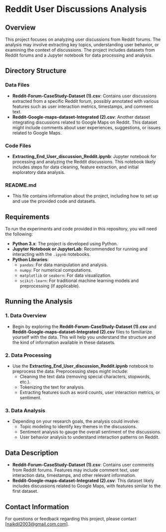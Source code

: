 # Reddit User Discussions Analysis

## Overview

This project focuses on analyzing user discussions from Reddit forums. The analysis may involve extracting key topics, understanding user behavior, or examining the context of discussions. The project includes datasets from Reddit forums and a Jupyter notebook for data processing and analysis.

## Directory Structure

### Data Files
- **Reddit-Forum-CaseStudy-Dataset (1).csv**: Contains user discussions extracted from a specific Reddit forum, possibly annotated with various features such as user interaction metrics, timestamps, and comment text.
- **Reddit-Google-maps-dataset-Integrated (2).csv**: Another dataset integrating discussions related to Google Maps on Reddit. This dataset might include comments about user experiences, suggestions, or issues related to Google Maps.

### Code Files
- **Extracting_End_User_discussion_Reddit.ipynb**: Jupyter notebook for processing and analyzing the Reddit discussions. This notebook likely includes steps for data cleaning, feature extraction, and initial exploratory data analysis.

### README.md
- This file contains information about the project, including how to set up and use the provided code and datasets.

## Requirements

To run the experiments and code provided in this repository, you will need the following:

- **Python 3.x**: The project is developed using Python.
- **Jupyter Notebook or JupyterLab**: Recommended for running and interacting with the `.ipynb` notebooks.
- **Python Libraries**:
  - `pandas`: For data manipulation and analysis.
  - `numpy`: For numerical computations.
  - `matplotlib` or `seaborn`: For data visualization.
  - `scikit-learn`: For traditional machine learning models and preprocessing (if applicable).

## Running the Analysis

### 1. Data Overview
- Begin by exploring the **Reddit-Forum-CaseStudy-Dataset (1).csv** and **Reddit-Google-maps-dataset-Integrated (2).csv** files to familiarize yourself with the data. This will help you understand the structure and the kind of information available in these datasets.

### 2. Data Processing
- Use the **Extracting_End_User_discussion_Reddit.ipynb** notebook to preprocess the data. Preprocessing steps might include:
  - Cleaning the text data (removing special characters, stopwords, etc.).
  - Tokenizing the text for analysis.
  - Extracting features such as word counts, user interaction metrics, or sentiment.

### 3. Data Analysis
- Depending on your research goals, the analysis could involve:
  - Topic modeling to identify key themes in the discussions.
  - Sentiment analysis to gauge the overall sentiment of the discussions.
  - User behavior analysis to understand interaction patterns on Reddit.

## Data Description

- **Reddit-Forum-CaseStudy-Dataset (1).csv**: Contains user comments from Reddit forums. Features may include comment text, user interaction data, timestamps, and other relevant information.
- **Reddit-Google-maps-dataset-Integrated (2).csv**: This dataset likely includes discussions related to Google Maps, with features similar to the first dataset.

## Contact Information

For questions or feedback regarding this project, please contact [naikdil2003@gmail.com.com].


